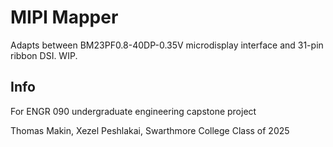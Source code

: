 # MIPI Mapper

Adapts between BM23PF0.8-40DP-0.35V microdisplay interface and 31-pin ribbon DSI. WIP.

## Info

For ENGR 090 undergraduate engineering capstone project

Thomas Makin, Xezel Peshlakai, Swarthmore College Class of 2025
